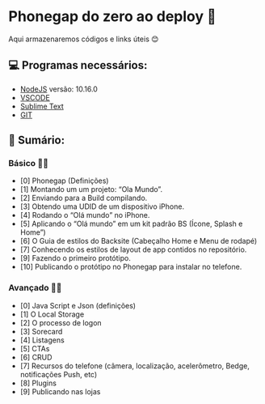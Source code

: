 # Phonegap do zero ao deploy 🚀
Aqui armazenaremos códigos e links úteis 😊

## 💻 Programas necessários:
* [NodeJS](https://nodejs.org/en/) versão: 10.16.0
* [VSCODE](https://code.visualstudio.com/)
* [Sublime Text](https://www.sublimetext.com/3)
* [GIT](https://git-scm.com/downloads)


## 📔 Sumário:
### Básico 🐱‍👓
* [0] Phonegap (Definições)
* [1] Montando um um projeto: “Ola Mundo”.
* [2] Enviando para a Build compilando.
* [3] Obtendo uma UDID de um dispositivo iPhone.
* [4] Rodando o “Olá mundo” no iPhone.
* [5] Aplicando o “Olá mundo” em um kit padrão BS (Ícone, Splash e Home”)
* [6] O Guia de estilos do Backsite (Cabeçalho Home e Menu de rodapé)
* [7] Conhecendo os estilos de layout de app contidos no repositório.
* [9] Fazendo o primeiro protótipo.
* [10] Publicando o protótipo no Phonegap para instalar no telefone.

### Avançado 🐱‍👤
* [0] Java Script e Json (definições)
* [1] O Local Storage
* [2] O processo de logon
* [3] Sorecard
* [4] Listagens 
* [5] CTAs
* [6] CRUD
* [7] Recursos do telefone (câmera, localização, acelerômetro, Bedge,  notificações Push, etc)
* [8] Plugins
* [9] Publicando nas lojas
